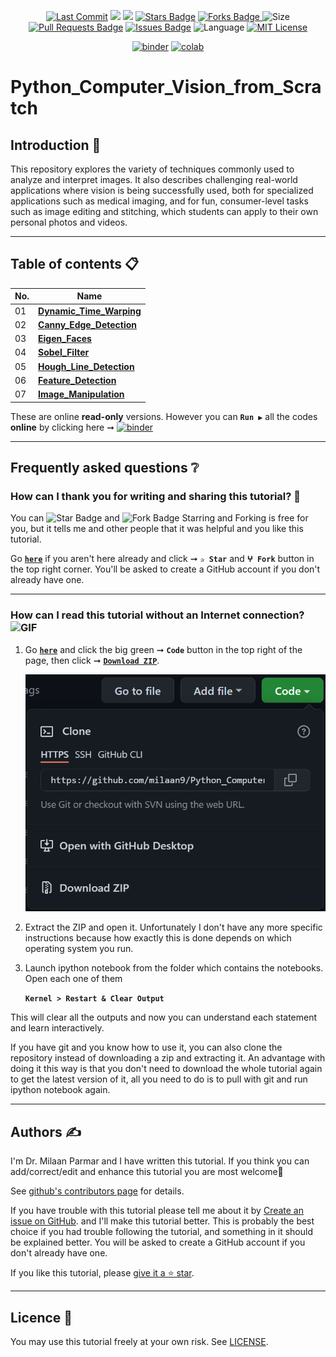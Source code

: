 <p align="center"> 
<a href="https://github.com/milaan9"><img src="https://img.shields.io/static/v1?logo=github&label=maintainer&message=milaan9&color=ff3300" alt="Last Commit"/></a> 
<!--<img src="https://badges.pufler.dev/created/milaan9/Python_Computer_Vision_from_Scratch" alt="Created"/>-->
<!--<a href="https://github.com/milaan9/Python_Computer_Vision_from_Scratch/graphs/commit-activity"><img src="https://img.shields.io/github/last-commit/milaan9/Python_Computer_Vision_from_Scratch.svg?colorB=ff8000&style=flat" alt="Last Commit"/> </a>-->
<a href="https://github.com/milaan9/Python_Computer_Vision_from_Scratch/pulse" alt="Activity"><img src="https://img.shields.io/github/commit-activity/m/milaan9/Python_Computer_Vision_from_Scratch.svg?colorB=teal&style=flat" /></a> 
<a href="https://hits.seeyoufarm.com"><img src="https://hits.seeyoufarm.com/api/count/incr/badge.svg?url=https%3A%2F%2Fgithub.com%2Fmilaan9%2FPython_Computer_Vision_from_Scratch&count_bg=%231DC92C&title_bg=%23555555&icon=&icon_color=%23E7E7E7&title=views&edge_flat=false"/></a>
<a href="https://github.com/milaan9/Python_Computer_Vision_from_Scratch/stargazers"><img src="https://img.shields.io/github/stars/milaan9/Python_Computer_Vision_from_Scratch.svg?colorB=1a53ff" alt="Stars Badge"/></a>
<a href="https://github.com/milaan9/Python_Computer_Vision_from_Scratch/network/members"><img src="https://img.shields.io/github/forks/milaan9/Python_Computer_Vision_from_Scratch" alt="Forks Badge"/> </a>
<img src="https://img.shields.io/github/repo-size/milaan9/Python_Computer_Vision_from_Scratch.svg?colorB=CC66FF&style=flat" alt="Size"/>
<a href="https://github.com/milaan9/Python_Computer_Vision_from_Scratch/pulls"><img src="https://img.shields.io/github/issues-pr/milaan9/Python_Computer_Vision_from_Scratch.svg?colorB=yellow&style=flat" alt="Pull Requests Badge"/></a>
<a href="https://github.com/milaan9/Python_Computer_Vision_from_Scratch/issues"><img src="https://img.shields.io/github/issues/milaan9/Python_Computer_Vision_from_Scratch.svg?colorB=yellow&style=flat" alt="Issues Badge"/></a>
<img src="https://img.shields.io/github/languages/top/milaan9/Python_Computer_Vision_from_Scratch.svg?colorB=996600&style=flat" alt="Language"/></a> 
<a href="https://github.com/milaan9/Python_Computer_Vision_from_Scratch/blob/main/LICENSE"><img src="https://img.shields.io/badge/License-MIT-blueviolet.svg" alt="MIT License"/></a>
</p> 

<p align="center"> 
<a href="https://mybinder.org/v2/gh/milaan9/Python_Computer_Vision_from_Scratch/HEAD"><img src="https://mybinder.org/badge_logo.svg" alt="binder"/></a>
<a href="https://githubtocolab.com/milaan9/Python_Computer_Vision_from_Scratch"><img src="https://colab.research.google.com/assets/colab-badge.svg" alt="colab"/></a>    
</p> 


# Python_Computer_Vision_from_Scratch

## Introduction 👋

This repository explores the variety of techniques commonly used to analyze and interpret images. It also describes challenging real-world applications where vision is being successfully used, both for specialized applications such as medical imaging, and for fun, consumer-level tasks such as image editing and stitching, which students can apply to their own personal photos and videos.

---

## Table of contents 📋

| **No.** | **Name** | 
| ------- | -------- | 
| 01 | **[Dynamic_Time_Warping](https://github.com/milaan9/Python_Computer_Vision_from_Scratch/tree/main/01_Dynamic_Time_Warping)** |
| 02 | **[Canny_Edge_Detection](https://github.com/milaan9/Python_Computer_Vision_from_Scratch/tree/main/02_Canny_Edge_Detection)** |
| 03 | **[Eigen_Faces](https://github.com/milaan9/Python_Computer_Vision_from_Scratch/tree/main/03_Eigen_Faces)** |
| 04 | **[Sobel_Filter](https://github.com/milaan9/Python_Computer_Vision_from_Scratch/tree/main/04_Sobel_Filter)** |
| 05 | **[Hough_Line_Detection](https://github.com/milaan9/Python_Computer_Vision_from_Scratch/tree/main/05_Hough_Line_Detection)** |
| 06 | **[Feature_Detection](https://github.com/milaan9/Python_Computer_Vision_from_Scratch/tree/main/06_Feature_Detection)** |
| 07 | **[Image_Manipulation](https://github.com/milaan9/Python_Computer_Vision_from_Scratch/tree/main/07_Image_Manipulation)** |

These are online **read-only** versions. However you can **`Run ▶`**  all the codes **online** by clicking here ➞ <a href="https://mybinder.org/v2/gh/milaan9/Python_Computer_Vision_from_Scratch/HEAD"><img src="https://mybinder.org/badge_logo.svg" alt="binder"/></a>

---

## Frequently asked questions ❔

### How can I thank you for writing and sharing this tutorial? 🌷

You can <img src="https://img.shields.io/static/v1?label=%E2%AD%90 Star &message=if%20useful&style=style=flat&color=blue" alt="Star Badge"/> and <img src="https://img.shields.io/static/v1?label=%E2%B5%96 Fork &message=if%20useful&style=style=flat&color=blue" alt="Fork Badge"/> Starring and Forking is free for you, but it tells me and other people that it was helpful and you like this tutorial.

Go [**`here`**](https://github.com/milaan9/Python_Computer_Vision_from_Scratch) if you aren't here already and click ➞ **`✰ Star`** and **`ⵖ Fork`** button in the top right corner. You'll be asked to create a GitHub account if you don't already have one.

---

### How can I read this tutorial without an Internet connection? <img alt="GIF" src="https://github.com/TheDudeThatCode/TheDudeThatCode/blob/master/Assets/hmm.gif" width="20" />

1. Go [**`here`**](https://github.com/milaan9/Python_Computer_Vision_from_Scratch) and click the big green ➞ **`Code`** button in the top right of the page, then click ➞ [**`Download ZIP`**](https://github.com/milaan9/Python_Computer_Vision_from_Scratch/archive/refs/heads/main.zip).

    ![Download ZIP](img/dnld_rep.png) 

2. Extract the ZIP and open it. Unfortunately I don't have any more specific instructions because how exactly this is done depends on which operating system you run.
    
3. Launch ipython notebook from the folder which contains the notebooks. Open each one of them
  
    **`Kernel > Restart & Clear Output`**
    
This will clear all the outputs and now you can understand each statement and learn interactively.

If you have git and you know how to use it, you can also clone the repository instead of downloading a zip and extracting it. An advantage with doing it this way is that you don't need to download the whole tutorial again to get the latest version of it, all you need to do is to pull with git and run ipython notebook again.

---

## Authors ✍️

I'm Dr. Milaan Parmar and I have written this tutorial. If you think you can add/correct/edit and enhance this tutorial you are most welcome🙏

See [github's contributors page](https://github.com/milaan9/Python_Computer_Vision_from_Scratch/graphs/contributors) for details.

If you have trouble with this tutorial please tell me about it by [Create an issue on GitHub](https://github.com/milaan9/Python_Computer_Vision_from_Scratch/issues/new). and I'll make this tutorial better. This is probably the best choice if you had trouble following the tutorial, and something in it should be explained better. You will be asked to create a GitHub account if you don't already have one.

If you like this tutorial, please [give it a ⭐ star](https://github.com/milaan9/Python_Computer_Vision_from_Scratch).

---

## Licence 📜

You may use this tutorial freely at your own risk. See [LICENSE](./LICENSE).
